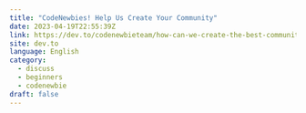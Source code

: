 ```yaml
---
title: "CodeNewbies! Help Us Create Your Community"
date: 2023-04-19T22:55:39Z
link: https://dev.to/codenewbieteam/how-can-we-create-the-best-community-for-codenewbies-4l3i?utm_medium=RSS&utm_source=news.12bit.vn
site: dev.to
language: English
category:
  - discuss
  - beginners
  - codenewbie
draft: false
---
```

